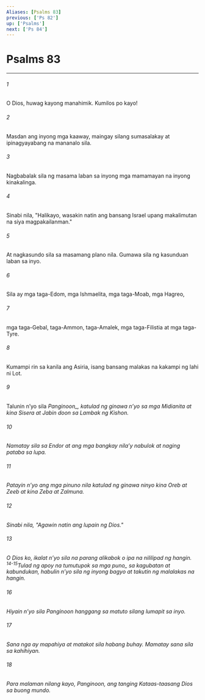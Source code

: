 ```yaml
---
Aliases: [Psalms 83]
previous: ['Ps 82']
up: ['Psalms']
next: ['Ps 84']
---
```

# Psalms 83

***






















###### 1 










O Dios, huwag kayong manahimik. Kumilos po kayo! 





















###### 2 










Masdan ang inyong mga kaaway, maingay silang sumasalakay at ipinagyayabang na mananalo sila. 





















###### 3 










Nagbabalak sila ng masama laban sa inyong mga mamamayan na inyong kinakalinga. 





















###### 4 










Sinabi nila, "Halikayo, wasakin natin ang bansang Israel upang makalimutan na siya magpakailanman." 





















###### 5 










At nagkasundo sila sa masamang plano nila. Gumawa sila ng kasunduan laban sa inyo. 





















###### 6 










Sila ay mga taga-Edom, mga Ishmaelita, mga taga-Moab, mga Hagreo, 





















###### 7 










mga taga-Gebal, taga-Ammon, taga-Amalek, mga taga-Filistia at mga taga-Tyre. 





















###### 8 










Kumampi rin sa kanila ang Asiria, isang bansang malakas na kakampi ng lahi ni Lot. 





















###### 9 










Talunin nʼyo sila <i class="trans-change">Panginoon_, katulad ng ginawa nʼyo sa mga Midianita at kina Sisera at Jabin doon sa Lambak ng Kishon. 





















###### 10 










Namatay sila sa Endor at ang mga bangkay nilaʼy nabulok at naging pataba sa lupa. 





















###### 11 










Patayin nʼyo ang mga pinuno nila katulad ng ginawa ninyo kina Oreb at Zeeb at kina Zeba at Zalmuna. 





















###### 12 










Sinabi nila, "Agawin natin ang lupain ng Dios." 





















###### 13 










O Dios ko, ikalat nʼyo sila na parang alikabok o ipa na nililipad ng hangin. <sup class="versenum">14-15</sup>Tulad ng apoy na tumutupok <i class="trans-change">sa mga puno_ sa kagubatan at kabundukan, habulin nʼyo sila ng inyong bagyo at takutin ng malalakas na hangin. 





















###### 16 










Hiyain nʼyo sila Panginoon hanggang sa matuto silang lumapit sa inyo. 





















###### 17 










Sana nga ay mapahiya at matakot sila habang buhay. Mamatay sana sila sa kahihiyan. 





















###### 18 










Para malaman nilang kayo, Panginoon, ang tanging Kataas-taasang Dios sa buong mundo.
